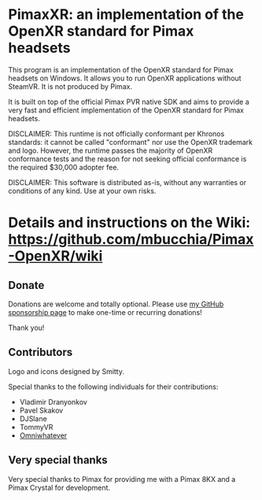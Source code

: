# PimaxXR: an implementation of the OpenXR standard for Pimax headsets

This program is an implementation of the OpenXR standard for Pimax headsets on Windows. It allows you to run OpenXR applications without SteamVR. It is not produced by Pimax.

It is built on top of the official Pimax PVR native SDK and aims to provide a very fast and efficient implementation of the OpenXR standard for Pimax headsets.

DISCLAIMER: This runtime is not officially conformant per Khronos standards: it cannot be called "conformant" nor use the OpenXR trademark and logo. However, the runtime passes the majority of OpenXR conformance tests and the reason for not seeking official conformance is the required $30,000 adopter fee.

DISCLAIMER: This software is distributed as-is, without any warranties or conditions of any kind. Use at your own risks.

# Details and instructions on the Wiki: https://github.com/mbucchia/Pimax-OpenXR/wiki

## Donate

Donations are welcome and totally optional. Please use [my GitHub sponsorship page](https://github.com/sponsors/mbucchia) to make one-time or recurring donations!

Thank you!

## Contributors

Logo and icons designed by Smitty.

Special thanks to the following individuals for their contributions:

- Vladimir Dranyonkov
- Pavel Skakov
- DJSlane
- TommyVR
- [Omniwhatever](https://www.youtube.com/@Omniwhatever)

## Very special thanks

Very special thanks to Pimax for providing me with a Pimax 8KX and a Pimax Crystal for development.
